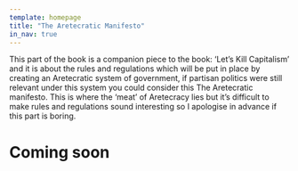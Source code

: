 ```yaml
---
template: homepage 
title: "The Aretecratic Manifesto"
in_nav: true
---
```

This part of the book is a companion piece to the book: ‘Let’s Kill Capitalism’ and it is about the rules and regulations which will be put in place by creating an Aretecratic system of government, if partisan politics were still relevant under this system you could consider this The Aretecratic manifesto. This is where the ‘meat’ of Aretecracy lies but it’s difficult to make rules and regulations sound interesting so I apologise in advance if this part is boring.

# Coming soon